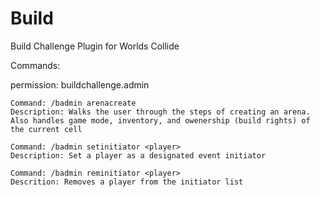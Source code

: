 Build
=====

Build Challenge Plugin for Worlds Collide

Commands:

  permission: buildchallenge.admin
  
    Command: /badmin arenacreate
    Description: Walks the user through the steps of creating an arena. Also handles game mode, inventory, and owenership (build rights) of the current cell 
    
    Command: /badmin setinitiator <player>
    Description: Set a player as a designated event initiator
    
    Command: /badmin reminitiator <player>
    Descrition: Removes a player from the initiator list
    
    
